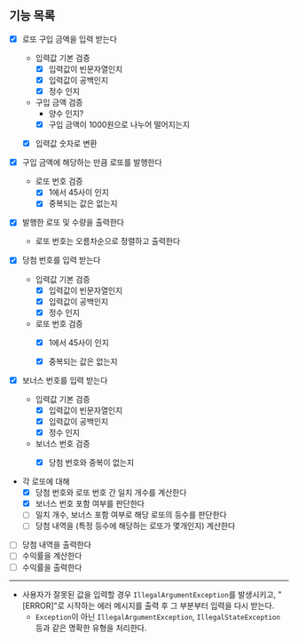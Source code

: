 ## 기능 목록

-[x] 로또 구입 금액을 입력 받는다
  - 입력값 기본 검증
    -[x] 입력값이 빈문자열인지
    -[x] 입력값이 공백인지
    -[x] 정수 인지
  - 구입 금액 검증
    - 양수 인지?
    -[x] 구입 금액이 1000원으로 나누어 떨어지는지
  -[x] 입력값 숫자로 변환


-[x] 구입 금액에 해당하는 만큼 로또를 발행한다
  - 로또 번호 검증
    -[x] 1에서 45사이 인지
    -[x] 중복되는 값은 없는지

-[x] 발행한 로또 및 수량을 출력한다
  - 로또 번호는 오름차순으로 정렬하고 출력한다


-[x] 당첨 번호를 입력 받는다
  - 입력값 기본 검증
    -[x] 입력값이 빈문자열인지
    -[x] 입력값이 공백인지
    -[x] 정수 인지
  - 로또 번호 검증 
    -[x] 1에서 45사이 인지
    -[x] 중복되는 값은 없는지


-[x] 보너스 번호를 입력 받는다
  - 입력값 기본 검증
    -[x] 입력값이 빈문자열인지
    -[x] 입력값이 공백인지
    -[x] 정수 인지
  - 보너스 번호 검증
    -[x] 당첨 번호와 중복이 없는지


- 각 로또에 대해
  -[x] 당첨 번호와 로또 번호 간 일치 개수를 계산한다
  -[x] 보너스 번호 포함 여부를 판단한다
  -[ ] 일치 개수, 보너스 포함 여부로 해당 로또의 등수를 판단한다
  -[ ] 당첨 내역을 (특정 등수에 해당하는 로또가 몇개인지) 계산한다

- [ ] 당첨 내역을 출력한다
- [ ] 수익률을 계산한다
- [ ] 수익률을 출력한다

---
- 사용자가 잘못된 값을 입력할 경우 `IllegalArgumentException`를 발생시키고, "[ERROR]"로 시작하는 에러 메시지를 출력 후 그 부분부터 입력을 다시 받는다.
  - `Exception`이 아닌 `IllegalArgumentException`, `IllegalStateException` 등과 같은 명확한 유형을 처리한다.